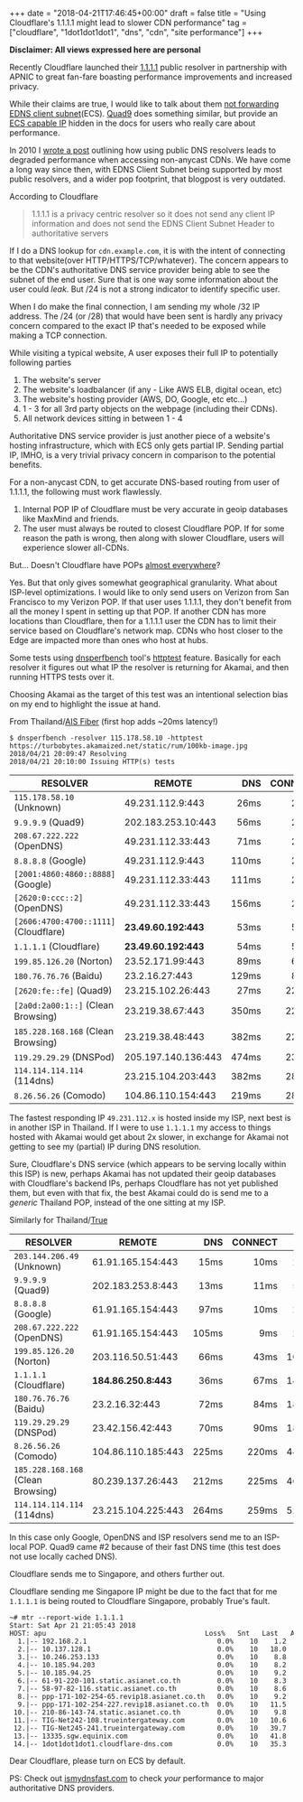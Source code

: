 +++
date = "2018-04-21T17:46:45+00:00"
draft = false
title = "Using Cloudflare's 1.1.1.1 might lead to slower CDN performance"
tag = ["cloudflare", "1dot1dot1dot1", "dns", "cdn", "site performance"]
+++

**Disclaimer: All views expressed here are personal**

Recently Cloudflare launched their [1.1.1.1](https://1.1.1.1/) public resolver in partnership with APNIC to great fan-fare boasting  performance improvements and increased privacy.

While their claims are true, I would like to talk about them [not forwarding](https://developers.cloudflare.com/1.1.1.1/nitty-gritty-details/#edns-client-subnet) [EDNS client subnet](https://tools.ietf.org/html/rfc7871)(ECS). [Quad9](https://www.quad9.net/) does something similar, but provide an [ECS capable IP](https://www.quad9.net/faq/#Is_there_a_service_that_Quad9_offers_that_does_not_have_the_blocklist_or_other_security) hidden in the docs for users who really care about performance.

In 2010 I [wrote a post](/in-a-cdnd-world-opendns-is-the-enemy.html) outlining how using public DNS resolvers leads to degraded performance when accessing non-anycast CDNs. We have come a long way since then, with EDNS Client Subnet being supported by most public resolvers, and a wider pop footprint, that blogpost is very outdated.

According to Cloudflare

> 1.1.1.1 is a privacy centric resolver so it does not send any client IP information and does not send the EDNS Client Subnet Header to authoritative servers

If I do a DNS lookup for `cdn.example.com`, it is with the intent of connecting to that website(over HTTP/HTTPS/TCP/whatever). The concern appears to be the CDN's authoritative DNS service provider being able to see the subnet of the end user. Sure that is one way some information about the user could *leak*. But /24 is not a strong indicator to identify specific user.

When I do make the final connection, I am sending my whole /32 IP address. The /24 (or /28) that would have been sent is hardly any privacy concern compared to the exact IP that's needed to be exposed while making a TCP connection.

While visiting a typical website, A user exposes their full IP to potentially following parties

1. The website's server
2. The website's loadbalancer (if any - Like AWS ELB, digital ocean, etc)
3. The website's hosting provider (AWS, DO, Google, etc etc...)
4. 1 - 3 for all 3rd party objects on the webpage (including their CDNs).
5. All network devices sitting in between 1 - 4

Authoritative DNS service provider is just another piece of a website's hosting infrastructure, which with ECS only gets partial IP. Sending partial IP, IMHO, is a very trivial privacy concern in comparison to the potential benefits.

For a non-anycast CDN, to get accurate DNS-based routing from user of 1.1.1.1, the following must work flawlessly.

1. Internal POP IP of Cloudflare must be very accurate in geoip databases like MaxMind and friends.
2. The user must always be routed to closest Cloudflare POP. If for some reason the path is wrong, then along with slower Cloudflare, users will experience slower all-CDNs.

But... Doesn't Cloudflare have POPs [almost everywhere](https://www.cloudflare.com/network/)?

Yes. But that only gives somewhat geographical granularity. What about ISP-level optimizations. I would like to only send users on Verizon from San Francisco to my Verizon POP. If that user uses 1.1.1.1, they don't benefit from all the money I spent in setting up that POP. If another CDN has more locations than Cloudflare, then for a 1.1.1.1 user the CDN has to limit their service based on Cloudflare's network map. CDNs who host closer to the Edge are impacted more than ones who host at hubs.

Some tests using [dnsperfbench](https://github.com/turbobytes/dnsperfbench) tool's [httptest](https://github.com/turbobytes/dnsperfbench/blob/httptest/README.md#httptest) feature. Basically for each resolver it figures out what IP the resolver is returning for Akamai, and then running HTTPS tests over it.

Choosing Akamai as the target of this test was an intentional selection bias on my end to highlight the issue at hand.

From Thailand/[AIS Fiber](https://www.ais.co.th/fibre/en/) (first hop adds ~20ms latency!)

```
$ dnsperfbench -resolver 115.178.58.10 -httptest https://turbobytes.akamaized.net/static/rum/100kb-image.jpg
2018/04/21 20:09:47 Resolving
2018/04/21 20:10:00 Issuing HTTP(s) tests
```

|              RESOLVER               |       REMOTE        |  DNS  | CONNECT |  TLS  | TTFB  | TRANSFER | TOTAL  |
|-------------------------------------|---------------------|------:|--------:|------:|------:|---------:|-------:|
| `115.178.58.10` (Unknown)             | 49.231.112.9:443    | 26ms  | 23ms    | 83ms  | 25ms  | 40ms     | 197ms  |
| `9.9.9.9` (Quad9)                     | 202.183.253.10:443  | 56ms  | 25ms    | 89ms  | 26ms  | 43ms     | 238ms  |
| `208.67.222.222` (OpenDNS)            | 49.231.112.33:443   | 71ms  | 23ms    | 83ms  | 25ms  | 40ms     | 242ms  |
| `8.8.8.8` (Google)                    | 49.231.112.9:443    | 110ms | 24ms    | 84ms  | 24ms  | 40ms     | 281ms  |
| `[2001:4860:4860::8888]` (Google)     | 49.231.112.33:443   | 111ms | 24ms    | 83ms  | 24ms  | 41ms     | 282ms  |
| `[2620:0:ccc::2]` (OpenDNS)           | 49.231.112.33:443   | 156ms | 24ms    | 82ms  | 24ms  | 40ms     | 326ms  |
| `[2606:4700:4700::1111]` (Cloudflare) | **23.49.60.192:443**    | 53ms  | 53ms    | 114ms | 53ms  | 69ms     | **342ms**  |
| `1.1.1.1` (Cloudflare)                | **23.49.60.192:443**    | 54ms  | 56ms    | 120ms | 57ms  | 72ms     | **358ms**  |
| `199.85.126.20` (Norton)              | 23.52.171.99:443    | 89ms  | 62ms    | 130ms | 60ms  | 85ms     | 426ms  |
| `180.76.76.76` (Baidu)                | 23.2.16.27:443      | 129ms | 86ms    | 180ms | 86ms  | 123ms    | 605ms  |
| `[2620:fe::fe]` (Quad9)               | 23.215.102.26:443   | 27ms  | 223ms   | 456ms | 224ms | 317ms    | 1.247s |
| `[2a0d:2a00:1::]` (Clean Browsing)    | 23.219.38.67:443    | 350ms | 228ms   | 465ms | 229ms | 278ms    | 1.55s  |
| `185.228.168.168` (Clean Browsing)    | 23.219.38.48:443    | 382ms | 227ms   | 463ms | 227ms | 292ms    | 1.591s |
| `119.29.29.29` (DNSPod)               | 205.197.140.136:443 | 474ms | 236ms   | 481ms | 244ms | 335ms    | 1.772s |
| `114.114.114.114` (114dns)            | 23.215.104.203:443  | 382ms | 283ms   | 573ms | 284ms | 401ms    | 1.924s |
| `8.26.56.26` (Comodo)                 | 104.86.110.154:443  | 219ms | 280ms   | 566ms | 279ms | 648ms    | 1.993s |


The fastest responding IP `49.231.112.x` is hosted inside my ISP, next best is in another ISP in Thailand. If I were to use `1.1.1.1` my access to things hosted with Akamai would get about 2x slower, in exchange for Akamai not getting to see my (partial) IP during DNS resolution.

Sure, Cloudflare's DNS service (which appears to be serving locally within this ISP) is new, perhaps Akamai has not updated their geoip databases with Cloudflare's backend IPs, perhaps Cloudflare has not yet published them, but even with that fix, the best Akamai could do is send me to a *generic* Thailand POP, instead of the one sitting at my ISP.

Similarly for Thailand/[True](http://www.trueinternet.co.th/ENG/index.html)

|              RESOLVER               |       REMOTE       |  DNS  | CONNECT |  TLS  | TTFB  | TRANSFER | TOTAL  |
|-------------------------------------|--------------------|------:|--------:|------:|------:|---------:|-------:|
| `203.144.206.49` (Unknown)            | 61.91.165.154:443  | 15ms  | 10ms    | 29ms  | 10ms  | 15ms     | 80ms   |
| `9.9.9.9` (Quad9)                     | 202.183.253.8:443  | 13ms  | 11ms    | 57ms  | 12ms  | 16ms     | 109ms  |
| `8.8.8.8` (Google)                    | 61.91.165.154:443  | 97ms  | 10ms    | 29ms  | 11ms  | 17ms     | 163ms  |
| `208.67.222.222` (OpenDNS)            | 61.91.165.154:443  | 105ms | 9ms     | 29ms  | 11ms  | 15ms     | 169ms  |
| `199.85.126.20` (Norton)              | 203.116.50.51:443  | 66ms  | 43ms    | 105ms | 43ms  | 46ms     | 303ms  |
| `1.1.1.1` (Cloudflare)                | **184.86.250.8:443**   | 36ms  | 67ms    | 144ms | 66ms  | 110ms    | **423ms**  |
| `180.76.76.76` (Baidu)                | 23.2.16.32:443     | 72ms  | 84ms    | 181ms | 84ms  | 114ms    | 535ms  |
| `119.29.29.29` (DNSPod)               | 23.42.156.42:443   | 70ms  | 90ms    | 187ms | 90ms  | 103ms    | 542ms  |
| `8.26.56.26` (Comodo)                 | 104.86.110.185:443 | 225ms | 220ms   | 442ms | 221ms | 312ms    | 1.421s |
| `185.228.168.168` (Clean Browsing)    | 80.239.137.26:443  | 212ms | 225ms   | 464ms | 229ms | 507ms    | 1.636s |
| `114.114.114.114` (114dns)            | 23.215.104.225:443 | 264ms | 259ms   | 527ms | 260ms | 610ms    | 1.92s  |

In this case only Google, OpenDNS and ISP resolvers send me to an ISP-local POP. Quad9 came #2 because of their fast DNS time (this test does not use locally cached DNS).

Cloudflare sends me to Singapore, and others further out.

Cloudflare sending me Singapore IP might be due to the fact that for me `1.1.1.1` is being routed to Cloudflare Singapore, probably True's fault.

<pre style="overflow-x:scroll;font-size:12px;white-space:pre">
~# mtr --report-wide 1.1.1.1
Start: Sat Apr 21 21:05:43 2018
HOST: apu                                       Loss%   Snt   Last   Avg  Best  Wrst StDev
  1.|-- 192.168.2.1                                0.0%    10    1.2   1.1   0.9   1.2   0.0
  2.|-- 10.137.128.1                               0.0%    10   18.0  13.4  10.5  18.8   2.8
  3.|-- 10.246.253.133                             0.0%    10    8.8   8.3   6.3   9.7   0.9
  4.|-- 10.185.94.203                              0.0%    10    8.2   9.3   7.8  11.7   1.3
  5.|-- 10.185.94.25                               0.0%    10    9.2   9.4   7.5  15.1   2.1
  6.|-- 61-91-220-101.static.asianet.co.th         0.0%    10    8.3   9.2   7.8  10.2   0.5
  7.|-- 58-97-82-116.static.asianet.co.th          0.0%    10    8.6  10.2   8.5  13.4   1.4
  8.|-- ppp-171-102-254-65.revip18.asianet.co.th   0.0%    10    9.2   9.7   8.3  11.4   0.7
  9.|-- ppp-171-102-254-227.revip18.asianet.co.th  0.0%    10   11.5  10.6   8.9  15.9   2.0
 10.|-- 210-86-143-74.static.asianet.co.th         0.0%    10    9.8   9.3   8.0  10.8   0.7
 11.|-- TIG-Net242-108.trueintergateway.com        0.0%    10   10.6  11.8   9.8  16.5   1.9
 12.|-- TIG-Net245-241.trueintergateway.com        0.0%    10   39.7  40.5  38.5  47.6   2.5
 13.|-- 13335.sgw.equinix.com                      0.0%    10   41.8  38.2  36.5  44.5   2.6
 14.|-- 1dot1dot1dot1.cloudflare-dns.com           0.0%    10   35.3  37.4  35.3  40.0   1.2
</pre>

Dear Cloudflare, please turn on ECS by default.

PS: Check out [ismydnsfast.com](https://ismydnsfast.com/) to check *your* performance to major authoritative DNS providers.
